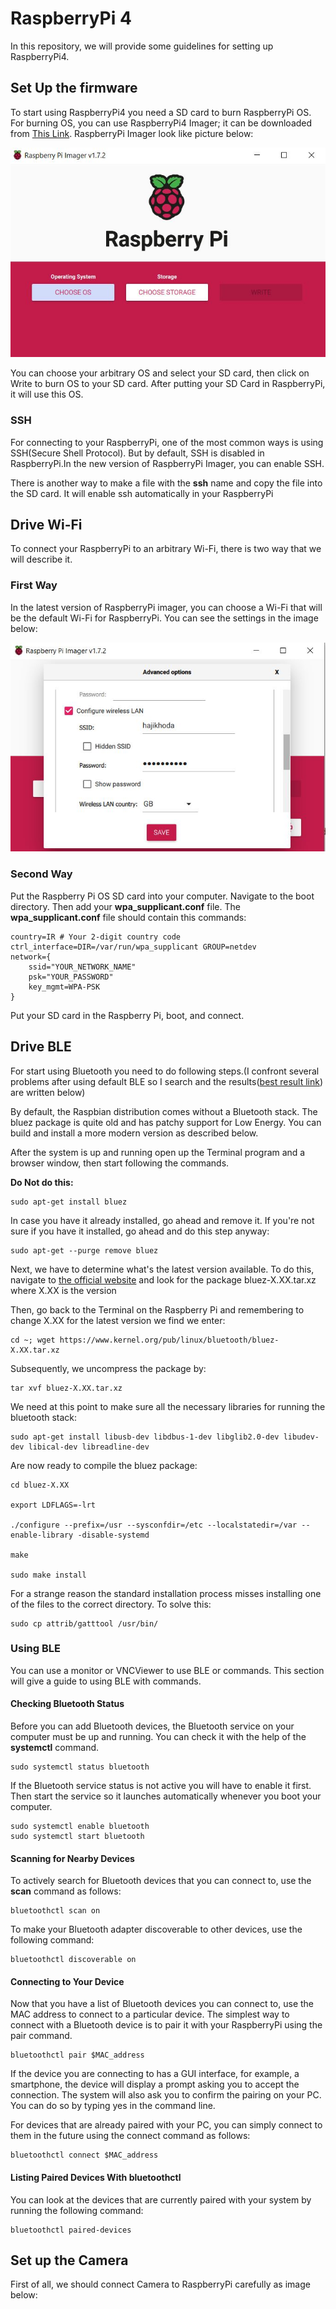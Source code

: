 # RaspberryPi 4
In this repository, we will provide some guidelines for setting up RaspberryPi4.
## Set Up the firmware
To start using RaspberryPi4 you need a SD card to burn RaspberryPi OS. For burning OS, you can use RaspberryPi4 Imager; it can be downloaded from [This Link](https://www.raspberrypi.com/software/).
RaspberryPi Imager look like picture below:

![RP Imager](https://github.com/Sharif-Smart-and-Secure-Edge-Cloud-Lab/RaspberryPi4/blob/M.Amin.H.Khodaverdian/RP%20Imager.JPG)

You can choose your arbitrary OS and select your SD card, then click on Write to burn OS to your SD card. After putting your SD Card in RaspberryPi, it will use this OS.

### SSH
For connecting to your RaspberryPi, one of the most common ways is using SSH(Secure Shell Protocol). But by default, SSH is disabled in RaspberryPi.In the new version of RaspberryPi Imager, you can enable SSH.

There is another way to make a file with the **ssh** name and copy the file into the SD card. It will enable ssh automatically in your RaspberryPi

## Drive Wi-Fi
To connect your RaspberryPi to an arbitrary Wi-Fi, there is two way that we will describe it.
### First Way
In the latest version of RaspberryPi imager, you can choose a Wi-Fi that will be the default Wi-Fi for RaspberryPi. You can see the settings in the image below:

![WIFI](https://github.com/Sharif-Smart-and-Secure-Edge-Cloud-Lab/RaspberryPi4/blob/M.Amin.H.Khodaverdian/Wi-Fi.JPG)

### Second Way
Put the Raspberry Pi OS SD card into your computer. Navigate to the boot directory. Then add your **wpa_supplicant.conf** file. The **wpa_supplicant.conf** file should contain this commands:
```
country=IR # Your 2-digit country code
ctrl_interface=DIR=/var/run/wpa_supplicant GROUP=netdev
network={
    ssid="YOUR_NETWORK_NAME"
    psk="YOUR_PASSWORD"
    key_mgmt=WPA-PSK
}
```

Put your SD card in the Raspberry Pi, boot, and connect.

## Drive BLE
For start using Bluetooth you need to do following steps.(I confront several problems after using default BLE so I search and the results([best result link](https://www.instructables.com/Control-Bluetooth-LE-Devices-From-A-Raspberry-Pi/)) are written below)

By default, the Raspbian distribution comes without a Bluetooth stack. The bluez package is quite old and has patchy support for Low Energy. You can build and install a more modern version as described below.

After the system is up and running open up the Terminal program and a browser window, then start following the commands.

**Do Not do this:** 
```
sudo apt-get install bluez
```

In case you have it already installed, go ahead and remove it. If you're not sure if you have it installed, go ahead and do this step anyway:
```
sudo apt-get --purge remove bluez
```
Next, we have to determine what's the latest version available. To do this, navigate to [the official website](https://www.kernel.org/pub/linux/bluetooth/) and look for the package bluez-X.XX.tar.xz where X.XX is the version

Then, go back to the Terminal on the Raspberry Pi and remembering to change X.XX for the latest version we find we enter:
```
cd ~; wget https://www.kernel.org/pub/linux/bluetooth/bluez-X.XX.tar.xz
```

Subsequently, we uncompress the package by:
```
tar xvf bluez-X.XX.tar.xz
```

We need at this point to make sure all the necessary libraries for running the bluetooth stack:

```
sudo apt-get install libusb-dev libdbus-1-dev libglib2.0-dev libudev-dev libical-dev libreadline-dev
```

Are now ready to compile the bluez package:

```
cd bluez-X.XX

export LDFLAGS=-lrt

./configure --prefix=/usr --sysconfdir=/etc --localstatedir=/var --enable-library -disable-systemd

make

sudo make install
```

For a strange reason the standard installation process misses installing one of the files to the correct directory. To solve this:

```
sudo cp attrib/gatttool /usr/bin/
```
### Using BLE
You can use a monitor or VNCViewer to use BLE or commands. This section will give a guide to using BLE with commands.

#### Checking Bluetooth Status
Before you can add Bluetooth devices, the Bluetooth service on your computer must be up and running. You can check it with the help of the **systemctl** command.

```
sudo systemctl status bluetooth
```

If the Bluetooth service status is not active you will have to enable it first. Then start the service so it launches automatically whenever you boot your computer.

```
sudo systemctl enable bluetooth
sudo systemctl start bluetooth
```

#### Scanning for Nearby Devices
To actively search for Bluetooth devices that you can connect to, use the **scan** command as follows:

```
bluetoothctl scan on
```

To make your Bluetooth adapter discoverable to other devices, use the following command:

```
bluetoothctl discoverable on
```

#### Connecting to Your Device
Now that you have a list of Bluetooth devices you can connect to, use the MAC address to connect to a particular device.
The simplest way to connect with a Bluetooth device is to pair it with your RaspberryPi using the pair command.

```
bluetoothctl pair $MAC_address
```

If the device you are connecting to has a GUI interface, for example, a smartphone, the device will display a prompt asking you to accept the connection. The system will also ask you to confirm the pairing on your PC. You can do so by typing yes in the command line.

For devices that are already paired with your PC, you can simply connect to them in the future using the connect command as follows:

```
bluetoothctl connect $MAC_address
```

#### Listing Paired Devices With bluetoothctl
You can look at the devices that are currently paired with your system by running the following command:

```
bluetoothctl paired-devices
```

## Set up the Camera
First of all, we should connect Camera to RaspberryPi carefully as image below:





